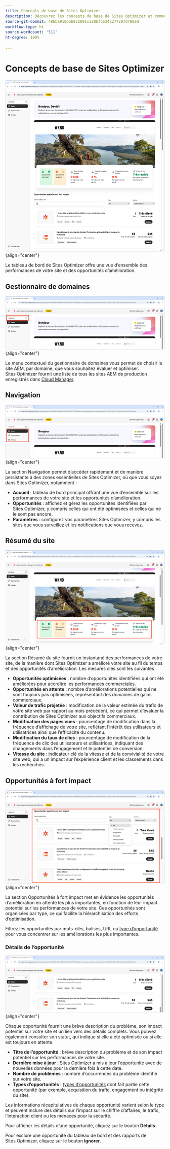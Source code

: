 ```yaml
---
title: Concepts de base de Sites Optimizer
description: Découvrez les concepts de base de Sites Optimizer et comment y naviguer.
source-git-commit: 48bba918b5b822091ca28bfb5342277207d780ed
workflow-type: ht
source-wordcount: '511'
ht-degree: 100%

---
```



# Concepts de base de Sites Optimizer

![Accueil de Sites Optimizer](./assets/basics/hero.png){align="center"}

Le tableau de bord de Sites Optimizer offre une vue d’ensemble des performances de votre site et des opportunités d’amélioration.

## Gestionnaire de domaines

![Gestionnaire de domaines de Sites Optimizer](./assets/basics/domain-manager.png){align="center"}

Le menu contextuel du gestionnaire de domaines vous permet de choisir le site AEM, par domaine, que vous souhaitez évaluer et optimiser. Sites Optimizer fournit une liste de tous les sites AEM de production enregistrés dans [Cloud Manager](https://experienceleague.adobe.com/fr/docs/experience-manager-cloud-service/content/implementing/using-cloud-manager/edge-delivery-sites/add-edge-delivery-site).

## Navigation

![Navigation dans Sites Optimizer](./assets/basics/navigation.png){align="center"}

La section Navigation permet d’accéder rapidement et de manière persistante à des zones essentielles de Sites Optimizer, où que vous soyez dans Sites Optimizer, notamment :

* **Accueil** : tableau de bord principal offrant une vue d’ensemble sur les performances de votre site et les opportunités d’amélioration.
* **Opportunités** : affichez et gérez les opportunités identifiées par Sites Optimizer, y compris celles qui ont été optimisées et celles qui ne le sont pas encore.
* **Paramètres** : configurez vos paramètres Sites Optimizer, y compris les sites que vous surveillez et les notifications que vous recevez.

## Résumé du site

![Résumé du site de Sites Optimizer](./assets/basics/site-summary.png){align="center"}

La section Résumé du site fournit un instantané des performances de votre site, de la manière dont Sites Optimizer a amélioré votre site au fil du temps et des opportunités d’amélioration. Les mesures clés sont les suivantes :

* **Opportunités optimisées** : nombre d’opportunités identifiées qui ont été améliorées pour accroître les performances commerciales.
* **Opportunités en attente** : nombre d’améliorations potentielles qui ne sont toujours pas optimisées, représentant des domaines de gains commerciaux.
* **Valeur de trafic projetée** : modification de la valeur estimée du trafic de votre site web par rapport au mois précédent, ce qui permet d’évaluer la contribution de Sites Optimizer aux objectifs commerciaux.
* **Modification des pages vues** : pourcentage de modification dans la fréquence d’affichage de votre site, reflétant l’intérêt des utilisateurs et utilisatrices ainsi que l’efficacité du contenu.
* **Modification du taux de clics** : pourcentage de modification de la fréquence de clic des utilisateurs et utilisatrices, indiquant des changements dans l’engagement et le potentiel de conversion.
* **Vitesse du site** : indicateur clé de la vitesse et de la convivialité de votre site web, qui a un impact sur l’expérience client et les classements dans les recherches.

## Opportunités à fort impact

![Opportunités à fort impact de Sites Optimizer](./assets/basics/high-impact-opportunities.png){align="center"}

La section Opportunités à fort impact met en évidence les opportunités d’amélioration en attente les plus importantes, en fonction de leur impact potentiel sur les performances de votre site. Ces opportunités sont organisées par type, ce qui facilite la hiérarchisation des efforts d’optimisation.

Filtrez les opportunités par mots-clés, balises, URL ou [type d’opportunité](../opportunity-types/overview.md) pour vous concentrer sur les améliorations les plus importantes.


### Détails de l’opportunité

![Opportunité à fort impact de Sites Optimizer](./assets/basics/high-impact-opportunity-details.png){align="center"}

Chaque opportunité fournit une brève description du problème, son impact potentiel sur votre site et un lien vers des détails complets. Vous pouvez également consulter son statut, qui indique si elle a été optimisée ou si elle est toujours en attente.

* **Titre de l’opportunité** : brève description du problème et de son impact potentiel sur les performances de votre site.
* **Dernière mise à jour** : Sites Optimizer a mis à jour l’opportunité avec de nouvelles données pour la dernière fois à cette date.
* **Nombre de problèmes** : nombre d’occurrences du problème identifié sur votre site.
* **Types d’opportunités** : [types d’opportunités](../opportunity-types/overview.md) dont fait partie cette opportunité (par exemple, acquisition du trafic, engagement ou intégrité du site).

Les informations récapitulatives de chaque opportunité varient selon le type et peuvent inclure des détails sur l’impact sur le chiffre d’affaires, le trafic, l’interaction client ou les menaces pour la sécurité.

Pour afficher les détails d’une opportunité, cliquez sur le bouton **Détails**.

Pour exclure une opportunité du tableau de bord et des rapports de Sites Optimizer, cliquez sur le bouton **Ignorer**.
